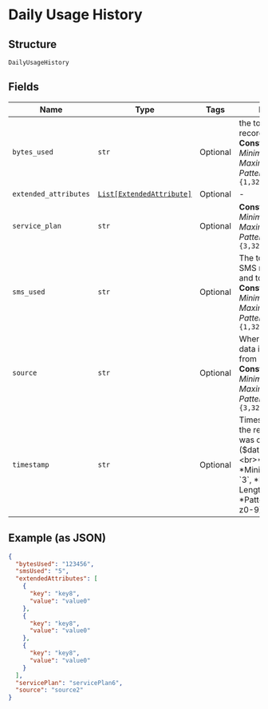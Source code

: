 
# Daily Usage History

## Structure

`DailyUsageHistory`

## Fields

| Name | Type | Tags | Description |
|  --- | --- | --- | --- |
| `bytes_used` | `str` | Optional | the total data usage recorded in Bytes<br>**Constraints**: *Minimum Length*: `1`, *Maximum Length*: `32`, *Pattern*: `^[0-9]{1,32}$` |
| `extended_attributes` | [`List[ExtendedAttribute]`](../../doc/models/extended-attribute.md) | Optional | - |
| `service_plan` | `str` | Optional | **Constraints**: *Minimum Length*: `3`, *Maximum Length*: `32`, *Pattern*: `^[A-Za-z0-9]{3,32}$` |
| `sms_used` | `str` | Optional | The total number of SMS messages from and to the device<br>**Constraints**: *Minimum Length*: `1`, *Maximum Length*: `32`, *Pattern*: `^[0-9]{1,32}$` |
| `source` | `str` | Optional | Where the collected data is being gathered from<br>**Constraints**: *Minimum Length*: `3`, *Maximum Length*: `32`, *Pattern*: `^[A-Za-z0-9]{3,32}$` |
| `timestamp` | `str` | Optional | Timestamp of when the retrieved record was completed ($datetime)<br>**Constraints**: *Minimum Length*: `3`, *Maximum Length*: `32`, *Pattern*: `^[A-Za-z0-9]{3,32}$` |

## Example (as JSON)

```json
{
  "bytesUsed": "123456",
  "smsUsed": "5",
  "extendedAttributes": [
    {
      "key": "key8",
      "value": "value0"
    },
    {
      "key": "key8",
      "value": "value0"
    },
    {
      "key": "key8",
      "value": "value0"
    }
  ],
  "servicePlan": "servicePlan6",
  "source": "source2"
}
```

